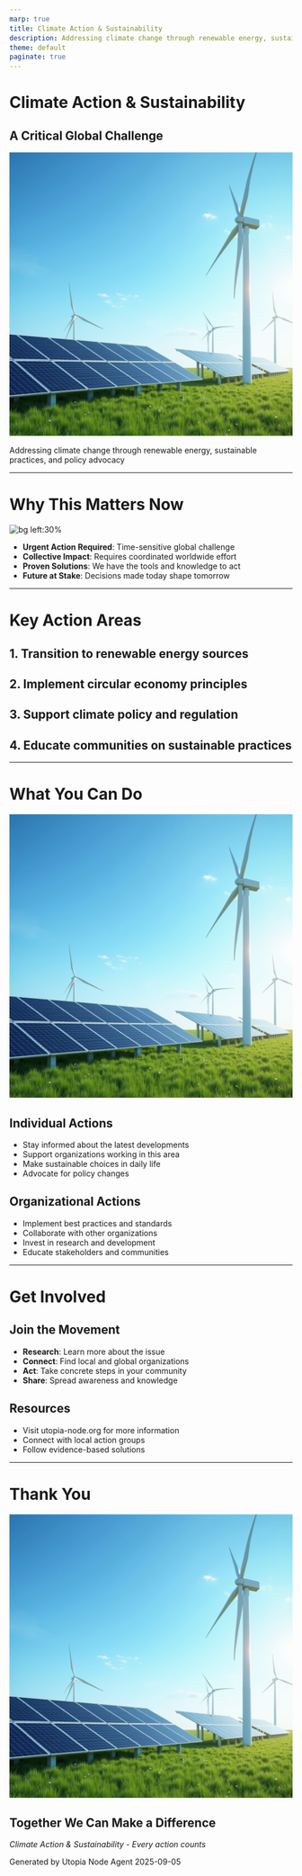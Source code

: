 ```yaml
---
marp: true
title: Climate Action & Sustainability
description: Addressing climate change through renewable energy, sustainable practices, and policy advocacy
theme: default
paginate: true
---
```


# Climate Action & Sustainability
## A Critical Global Challenge

![bg right:40%](../../../media/images/climate-action-hero.png)

Addressing climate change through renewable energy, sustainable practices, and policy advocacy

---

# Why This Matters Now

![bg left:30%](media/images/collaboration-network.png)

- **Urgent Action Required**: Time-sensitive global challenge
- **Collective Impact**: Requires coordinated worldwide effort
- **Proven Solutions**: We have the tools and knowledge to act
- **Future at Stake**: Decisions made today shape tomorrow

---

# Key Action Areas

## 1. Transition to renewable energy sources

## 2. Implement circular economy principles

## 3. Support climate policy and regulation

## 4. Educate communities on sustainable practices

---

# What You Can Do

![bg right:30%](media/images/climate-action-hero.png)

## Individual Actions
- Stay informed about the latest developments
- Support organizations working in this area
- Make sustainable choices in daily life
- Advocate for policy changes

## Organizational Actions
- Implement best practices and standards
- Collaborate with other organizations
- Invest in research and development
- Educate stakeholders and communities

---

# Get Involved

## Join the Movement
- **Research**: Learn more about the issue
- **Connect**: Find local and global organizations
- **Act**: Take concrete steps in your community
- **Share**: Spread awareness and knowledge

## Resources
- Visit utopia-node.org for more information
- Connect with local action groups
- Follow evidence-based solutions

---

# Thank You

![bg](media/images/climate-action-hero.png)

## Together We Can Make a Difference

*Climate Action & Sustainability - Every action counts*

Generated by Utopia Node Agent
2025-09-05

<!-- Note: Images will be generated if mflux-generate is available -->
